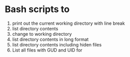  # Bash scripts to
1. print out the current working directory with line break
2. list directory contents
3. change to working directory 
4. list directory contents in long format
5. list directory contents including hiden files
6. List all files with GUD and UID for
